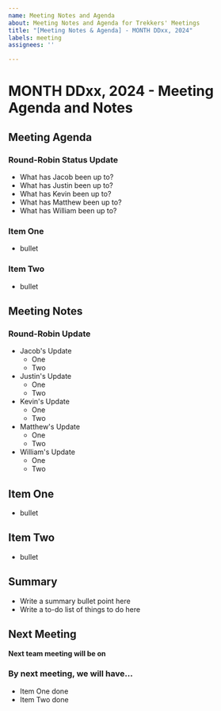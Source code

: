 ```yaml
---
name: Meeting Notes and Agenda
about: Meeting Notes and Agenda for Trekkers' Meetings
title: "[Meeting Notes & Agenda] - MONTH DDxx, 2024"
labels: meeting
assignees: ''

---
```


# MONTH DDxx, 2024 - Meeting Agenda and Notes

## Meeting Agenda

### Round-Robin Status Update
- What has Jacob been up to?
- What has Justin been up to?
- What has Kevin been up to?
- What has Matthew been up to?
- What has William been up to?

### Item One
- bullet

### Item Two
- bullet

## Meeting Notes

### Round-Robin Update
- Jacob's Update
  - One
  - Two
- Justin's Update
  - One
  - Two
- Kevin's Update
  - One
  - Two
- Matthew's Update
  - One
  - Two
- William's Update
  - One
  - Two

## Item One
- bullet

## Item Two 
- bullet

## Summary
- Write a summary bullet point here
- Write a to-do list of things to do here

## Next Meeting

**Next team meeting will be on <DATE>**

### By next meeting, we will have...
- Item One done
- Item Two done
